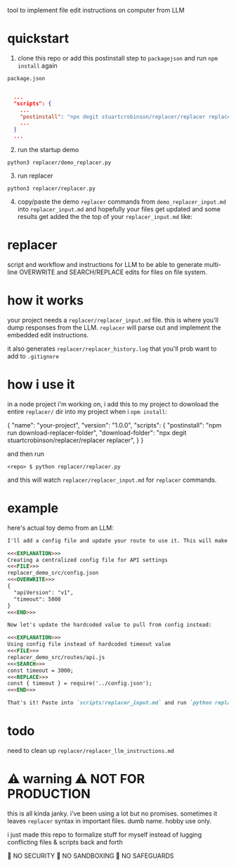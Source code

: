 tool to implement file edit instructions on computer from LLM 

# quickstart 

1. clone this repo or add this postinstall step to `packagejson` and run `npm install` again

`package.json`
```json

  ...  
  "scripts": {
    ...
    "postinstall": "npx degit stuartcrobinson/replacer/replacer replacer",
    ...
  }
  ...
```

2. run the startup demo

```
python3 replacer/demo_replacer.py
```

3.  run replacer 

```
python3 replacer/replacer.py
```

4.  copy/paste the demo `replacer` commands from `demo_replacer_input.md` into `replacer_input.md` and hopefully your files get updated and some results get added the the top of your `replacer_input.md` like:





# replacer
script and workflow and instructions for LLM to be able to generate multi-line OVERWRITE and SEARCH/REPLACE edits for files on file system. 


# how it works 

your project needs a `replacer/replacer_input.md` file. this is where you'll dump responses from the LLM.  `replacer` will parse out and implement the embedded edit instructions.

it also generates `replacer/replacer_history.log` that you'll prob want to add to `.gitignore`

# how i use it

in a node project i'm working on, i add this to my project to download the entire `replacer/` dir into my project when i `npm install`:

{
  "name": "your-project",
  "version": "1.0.0",
  "scripts": {
    "postinstall": "npm run download-replacer-folder",
    "download-folder": "npx degit stuartcrobinson/replacer/replacer replacer",
  }
}


and then run 

```
<repo> $ python replacer/replacer.py
```

and this will watch `replacer/replacer_input.md` for `replacer` commands.

# example 

here's actual toy demo from an LLM:

```markdown
I'll add a config file and update your route to use it. This will make your settings easier to manage.

<<<EXPLANATION>>>
Creating a centralized config file for API settings
<<<FILE>>>
replacer_demo_src/config.json
<<<OVERWRITE>>>
{
  "apiVersion": "v1",
  "timeout": 5000
}
<<<END>>>

Now let's update the hardcoded value to pull from config instead:

<<<EXPLANATION>>>
Using config file instead of hardcoded timeout value
<<<FILE>>>
replacer_demo_src/routes/api.js
<<<SEARCH>>>
const timeout = 3000;
<<<REPLACE>>>
const { timeout } = require('../config.json');
<<<END>>>

That's it! Paste into `scripts/replacer_input.md` and run `python replacer/replacer.py`.
```

# todo

need to clean up `replacer/replacer_llm_instructions.md`

# ⚠️ warning ⚠️ NOT FOR PRODUCTION

this is all kinda janky.  i've been using a lot but no promises.  sometimes it leaves `replacer` syntax in important files.  dumb name.  hobby use only. 

i just made this repo to formalize stuff for myself instead of lugging conflicting files & scripts back and forth

🚨 NO SECURITY
🚨 NO SANDBOXING
🚨 NO SAFEGUARDS